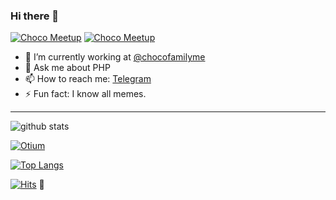 ### Hi there 👋
[![Choco Meetup](https://img.shields.io/badge/choco%20meetup%20I-%D1%81%D0%BF%D0%B8%D0%BA%D0%B5%D1%80-blue.svg)](https://github.com/chocofamilyme)
[![Choco Meetup](https://i.ibb.co/5jGwQs9/Chocodev-2.png)](https://github.com/chocofamilyme)

- 🔭 I’m currently working at [@chocofamilyme](https://github.com/chocofamilyme)
- 💬 Ask me about PHP
- 📫 How to reach me: [Telegram](https://t.me/loot_js)
- ⚡ Fun fact: I know all memes.
---

![github stats](https://github-readme-stats.vercel.app/api?username=Lootjs&show_icons=true)

[![Otium](https://github-readme-stats.vercel.app/api/pin/?username=Lootjs&repo=otium)](https://github.com/Lootjs/otium)

[![Top Langs](https://github-readme-stats.vercel.app/api/top-langs/?username=Lootjs)](https://github.com/Lootjs/)

[![Hits](http://hits.dwyl.com/Lootjs/Lootjs.svg)](http://hits.dwyl.com/Lootjs/Lootjs) :eyes:
